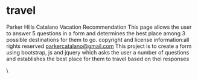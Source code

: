 # travel
Parker Hills Catalano
Vacation Recommendation
This page allows the user to answer 5 questions in a form and determines the best place among 3 possible destinations for them to go.
copyright and license information:all rights reserved parkercatalano@gmail.com
This project is to create a form using bootstrap, js and jquery which asks the user a number of questions and establishes the best place for them to travel based on thei responses

\\
